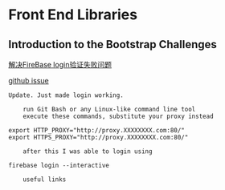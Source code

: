 # Front End Libraries

## Introduction to the Bootstrap Challenges

[解决FireBase login验证失败问题](https://www.colabug.com/2663627.html)

[github issue](https://github.com/firebase/firebase-tools/issues/155)

```
Update. Just made login working.

    run Git Bash or any Linux-like command line tool
    execute these commands, substitute your proxy instead

export HTTP_PROXY="http://proxy.XXXXXXXX.com:80/"
export HTTPS_PROXY="http://proxy.XXXXXXXX.com:80/"

    after this I was able to login using

firebase login --interactive

    useful links

```